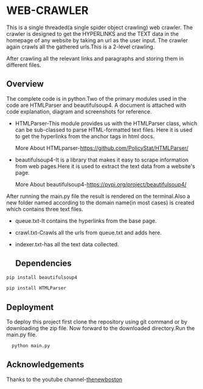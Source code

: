 
# WEB-CRAWLER

This is a single threaded(a single spider object crawling) 
web crawler. The crawler is designed to get the HYPERLINKS and the 
TEXT data in the homepage of any website by taking an url as the user input.
The crawler again crawls all the gathered urls.This is a 2-level crawling.

After crawling all the relevant links and 
paragraphs and storing them in different files.




## Overview
The complete code is in python.Two of the primary modules used in the 
code are HTMLParser and beautifulsoup4. A document is attached with code explanation,
diagram and screenshots for reference.

- HTMLParser-This module provides us with the HTMLParser class, 
  which can be sub-classed to parse HTML-formatted text files.
  Here it is used to get the hyperlinks from the anchor tags in html docs.

  More About HTMLparser-https://github.com/PolicyStat/HTMLParser/

- beautifulsoup4-It is a library that makes it easy to 
  scrape information from web pages.Here it is used to extract the 
  text data from a website's page.

  More About beautifulsoup4-https://pypi.org/project/beautifulsoup4/

After running the main.py file 
the result is rendered on the terminal.Also a new folder named
according to the domain name(in most cases) is created which contains
three text files.

- queue.txt-It contains the hyperlinks from the base page.

- crawl.txt-Crawls all the urls from queue.txt and adds here.

- indexer.txt-has all the text data collected.

  ## Dependencies
```bash
pip install beautifulsoup4
```
```bash
pip install HTMLParser
```
## Deployment

To deploy this project first clone the repository 
using git command or by downloading the zip file.
Now forward to the downloaded directory.Run the main.py file.

```bash
  python main.py
```
 
  
## Acknowledgements
Thanks to the youtube channel-[thenewboston](https://www.youtube.com/watch?v=nRW90GASSXE&list=PL6gx4Cwl9DGA8Vys-f48mAH9OKSUyav0q)


  
